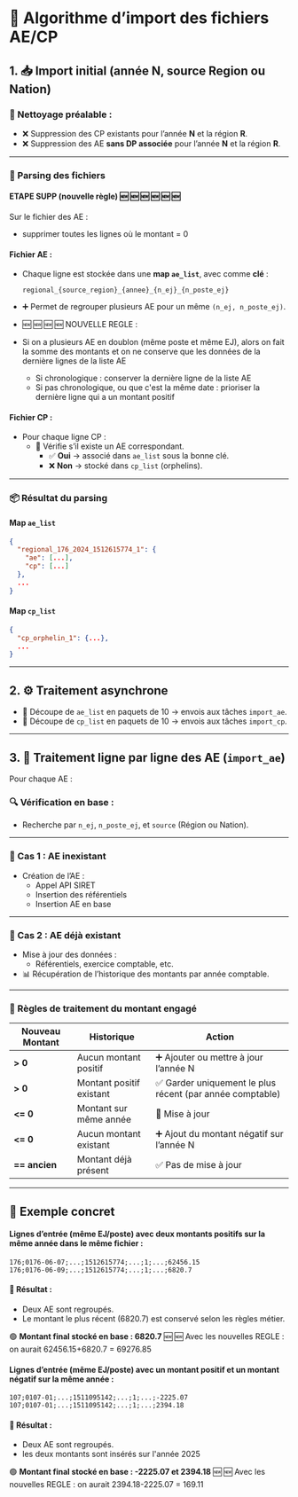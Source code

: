 # 🧾 Algorithme d’import des fichiers AE/CP

## 1. 📥 Import initial (année N, source Region ou Nation)

### 🔄 Nettoyage préalable :
- ❌ Suppression des CP existants pour l’année **N** et la région **R**.
- ❌ Suppression des AE **sans DP associée** pour l’année **N** et la région **R**.

---

### 📑 Parsing des fichiers


#### ETAPE SUPP (nouvelle règle) 	🆕 	🆕 	🆕 	🆕 	🆕 	🆕 

Sur le fichier des AE : 
- supprimer toutes les lignes où le montant = 0 

#### Fichier **AE** :
- Chaque ligne est stockée dans une **map `ae_list`**, avec comme **clé** :
  ```
  regional_{source_region}_{annee}_{n_ej}_{n_poste_ej}
  ```
- ➕ Permet de regrouper plusieurs AE pour un même `(n_ej, n_poste_ej)`.

- 	🆕	🆕 	🆕 	🆕   NOUVELLE REGLE : 
   - Si on a plusieurs AE en doublon (même poste et même EJ), alors on fait la somme des montants et on ne conserve que les données de la dernière lignes de la liste AE
      - Si chronologique : conserver la dernière ligne de la liste AE
      - Si pas chronologique, ou que c'est la même date : prioriser la dernière ligne qui a un montant positif


#### Fichier **CP** :
- Pour chaque ligne CP :
  - 🔎 Vérifie s’il existe un AE correspondant.
    - ✅ **Oui** → associé dans `ae_list` sous la bonne clé.
    - ❌ **Non** → stocké dans `cp_list` (orphelins).

---

### 📦 Résultat du parsing

#### Map `ae_list`
```json
{
  "regional_176_2024_1512615774_1": {
    "ae": [...],
    "cp": [...]
  },
  ...
}
```

#### Map `cp_list`
```json
{
  "cp_orphelin_1": {...},
  ...
}
```

---

## 2. ⚙️ Traitement asynchrone

- 🧵 Découpe de `ae_list` en paquets de 10 → envois aux tâches `import_ae`.
- 🧵 Découpe de `cp_list` en paquets de 10 → envois aux tâches `import_cp`.

---

## 3. 🔁 Traitement ligne par ligne des AE (`import_ae`)

Pour chaque AE :

### 🔍 Vérification en base :
- Recherche par `n_ej`, `n_poste_ej`, et `source` (Région ou Nation).

---

### 🧱 Cas 1 : AE inexistant
- Création de l’AE :
  - Appel API SIRET
  - Insertion des référentiels
  - Insertion AE en base

---

### 🔧 Cas 2 : AE déjà existant
- Mise à jour des données :
  - Référentiels, exercice comptable, etc.
- 📊 Récupération de l’historique des montants par année comptable.

---

### 📐 Règles de traitement du **montant engagé**

| Nouveau Montant | Historique              | Action                                                                 |
|------------------|--------------------------|------------------------------------------------------------------------|
| **> 0**          | Aucun montant positif    | ➕ Ajouter ou mettre à jour l’année N                                  |
| **> 0**          | Montant positif existant | ✅ Garder uniquement le plus récent (par année comptable)              |
| **<= 0**         | Montant sur même année   | 📝 Mise à jour                                                        |
| **<= 0**         | Aucun montant existant   | ➕ Ajout du montant négatif sur l’année N                              |
| **== ancien**    | Montant déjà présent     | ✅ Pas de mise à jour                                                  |

---

## 📌 Exemple concret

#### Lignes d’entrée (même EJ/poste) avec deux montants positifs sur la même année dans le même fichier :

```plaintext
176;0176-06-07;...;1512615774;...;1;...;62456.15
176;0176-06-09;...;1512615774;...;1;...;6820.7
```

#### 🎯 Résultat :
- Deux AE sont regroupés.
- Le montant le plus récent (6820.7) est conservé selon les règles métier.

🟢 **Montant final stocké en base : 6820.7**
🆕  	🆕  Avec les nouvelles REGLE : on aurait 62456.15+6820.7 = 69276.85


#### Lignes d’entrée (même EJ/poste) avec un  montant positif et un montant négatif sur la même année  :
 
```plaintext
107;0107-01;...;1511095142;...;1;...;-2225.07
107;0107-01;...;1511095142;...;1;...;2394.18
```

#### 🎯 Résultat :
- Deux AE sont regroupés.
- les deux montants sont insérés sur l'année 2025

🟢 **Montant final stocké en base : -2225.07 et 2394.18**
	🆕  	🆕  Avec les nouvelles REGLE : on aurait 2394.18-2225.07 = 169.11
